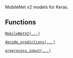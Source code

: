 MobileNet v2 models for Keras.

## Functions

[`MobileNetV2(...)`](https://tensorflow.google.cn/api_docs/python/tf/keras/applications/MobileNetV2)

[`decode_predictions(...)`](https://tensorflow.google.cn/api_docs/python/tf/keras/applications/mobilenet_v2/decode_predictions)

[`preprocess_input(...)`](https://tensorflow.google.cn/api_docs/python/tf/keras/applications/mobilenet_v2/preprocess_input)

